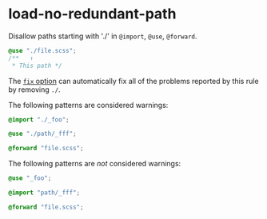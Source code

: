 # load-no-redundant-path

Disallow paths starting with './' in `@import`, `@use`, `@forward`.

```scss
@use "./file.scss";
/**   ↑
 * This path */
```

The [`fix` option](https://stylelint.io/user-guide/usage/options#fix) can automatically fix all of the problems reported by this rule
by removing `./`.

The following patterns are considered warnings:

```scss
@import "./_foo";
```

```scss
@use "./path/_fff";
```

```scss
@forward "file.scss";
```

The following patterns are _not_ considered warnings:

```scss
@use "_foo";
```

```scss
@import "path/_fff";
```

```scss
@forward "file.scss";
```